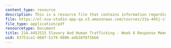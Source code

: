 ```yaml
---
content_type: resource
description: This is a resource file that contains information regarding week 6 memo.
file: https://ol-ocw-studio-app-qa.s3.amazonaws.com/courses/21a-445j-slavery-and-human-trafficking-in-the-21st-century-spring-2015/83751ca1868f51f89806a4b38f8f5bb6_MIT21A_445JS15_Week6memo.pdf
file_type: application/pdf
resourcetype: Document
title: 21A.445JS15 Slavery And Human Trafficking - Week 6 Response Memo
uid: 83751ca1-868f-51f8-9806-a4b38f8f5bb6
---
```


